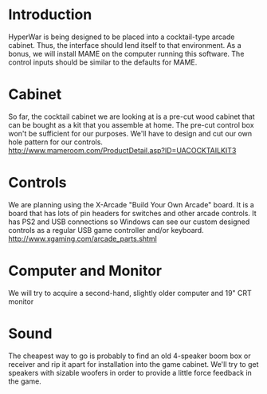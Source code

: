 # Introduction #

HyperWar is being designed to be placed into a cocktail-type arcade cabinet.  Thus, the interface should lend itself to that environment.  As a bonus, we will install MAME on the computer running this software.  The control inputs should be similar to the defaults for MAME.


# Cabinet #

So far, the cocktail cabinet we are looking at is a pre-cut wood cabinet that can be bought as a kit that you assemble at home.  The pre-cut control box won't be sufficient for our purposes.  We'll have to design and cut our own hole pattern for our controls.
http://www.mameroom.com/ProductDetail.asp?ID=UACOCKTAILKIT3

# Controls #

We are planning using the X-Arcade "Build Your Own Arcade" board.  It is a board that has lots of pin headers for switches and other arcade controls.  It has PS2 and USB connections so Windows can see our custom designed controls as a regular USB game controller and/or keyboard.
http://www.xgaming.com/arcade_parts.shtml

# Computer and Monitor #

We will try to acquire a second-hand, slightly older computer and 19" CRT monitor

# Sound #

The cheapest way to go is probably to find an old 4-speaker boom box or receiver and rip it apart for installation into the game cabinet.  We'll try to get speakers with sizable woofers in order to provide a little force feedback in the game.